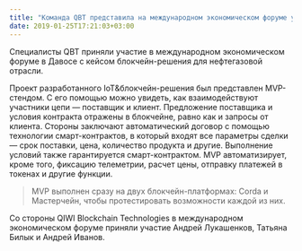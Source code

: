 ```yaml
---
title: "Команда QBT представила на международном экономическом форуме уже разработанное IoT&blockchain-решение для нефтегазовой отрасли"
date: 2019-01-25T17:21:03+03:00
---
```


Специалисты QBT приняли участие в международном экономическом форуме в Давосе с кейсом блокчейн-решения для нефтегазовой отрасли.

Проект разработанного IoT&блокчейн-решения был представлен MVP-стендом. С его помощью можно увидеть, как взаимодействуют участники цепи —  поставщик и клиент. Предложение поставщика и условия контракта отражены в блокчейне, равно как и запросы от клиента. Стороны заключают автоматический договор с помощью технологии смарт-контрактов, в который входят все параметры сделки —  срок поставки, цена, количество продукта и другие. Выполнение условий также гарантируется смарт-контрактом. MVP автоматизирует, кроме того, фиксацию телеметрии, расчет цены, отправку платежей в токенах и другие функции.  

>MVP выполнен сразу на двух блокчейн-платформах: Corda и Мастерчейн, чтобы протестировать возможности каждой из них.

Со стороны QIWI Blockchain Technologies в международном экономическом форуме приняли участие Андрей Лукашенков, Татьяна Билык и Андрей Иванов. 
